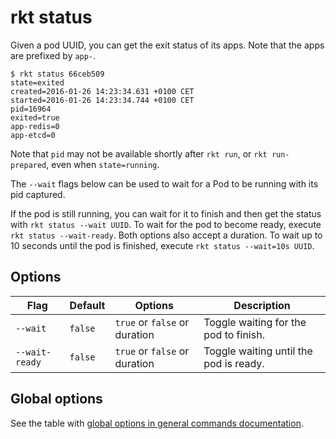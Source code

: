 # rkt status

Given a pod UUID, you can get the exit status of its apps.
Note that the apps are prefixed by `app-`.

```
$ rkt status 66ceb509
state=exited
created=2016-01-26 14:23:34.631 +0100 CET
started=2016-01-26 14:23:34.744 +0100 CET
pid=16964
exited=true
app-redis=0
app-etcd=0
```

Note that `pid` may not be available shortly after `rkt run`, or `rkt run-prepared`, even when `state=running`.

The `--wait` flags below can be used to wait for a Pod to be running with its pid captured.

If the pod is still running, you can wait for it to finish and then get the status with `rkt status --wait UUID`.
To wait for the pod to become ready, execute `rkt status --wait-ready`.
Both options also accept a duration. To wait up to 10 seconds until the pod is finished, execute `rkt status --wait=10s UUID`.

## Options

| Flag | Default | Options | Description |
| --- | --- | --- | --- |
| `--wait` |  `false` | `true` or `false` or duration | Toggle waiting for the pod to finish. |
| `--wait-ready` |  `false` | `true` or `false` or duration | Toggle waiting until the pod is ready. |

## Global options

See the table with [global options in general commands documentation][global-options].


[global-options]: ../commands.md#global-options
